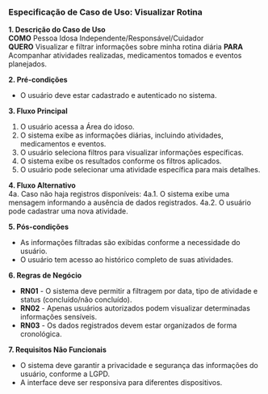 ### Especificação de Caso de Uso: Visualizar Rotina

**1. Descrição do Caso de Uso**  
**COMO** Pessoa Idosa Independente/Responsável/Cuidador  
**QUERO** Visualizar e filtrar informações sobre minha rotina diária
**PARA** Acompanhar atividades realizadas, medicamentos tomados e eventos planejados.

**2. Pré-condições**  
- O usuário deve estar cadastrado e autenticado no sistema.

**3. Fluxo Principal**  
1. O usuário acessa a Área do idoso. 
2. O sistema exibe as informações diárias, incluindo atividades, medicamentos e eventos.  
3. O usuário seleciona filtros para visualizar informações específicas.  
4. O sistema exibe os resultados conforme os filtros aplicados.  
5. O usuário pode selecionar uma atividade específica para mais detalhes.  

**4. Fluxo Alternativo**  
4a. Caso não haja registros disponíveis:
  4a.1. O sistema exibe uma mensagem informando a ausência de dados registrados.
  4a.2. O usuário pode cadastrar uma nova atividade.

**5. Pós-condições**  
- As informações filtradas são exibidas conforme a necessidade do usuário.
- O usuário tem acesso ao histórico completo de suas atividades.

**6. Regras de Negócio**  
- **RN01** - O sistema deve permitir a filtragem por data, tipo de atividade e status (concluído/não concluído).  
- **RN02** - Apenas usuários autorizados podem visualizar determinadas informações sensíveis.  
- **RN03** - Os dados registrados devem estar organizados de forma cronológica. 

**7. Requisitos Não Funcionais**  
- O sistema deve garantir a privacidade e segurança das informações do usuário, conforme a LGPD. 
- A interface deve ser responsiva para diferentes dispositivos.
